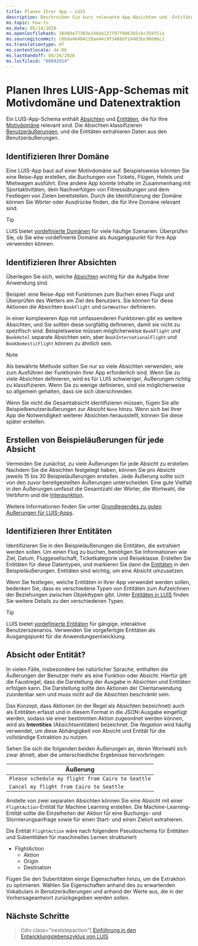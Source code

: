 ```yaml
---
title: Planen Ihrer App – LUIS
description: Beschreiben Sie kurz relevante App-Absichten und -Entitäten, und erstellen Sie dann Ihre Anwendungspläne in Language Understanding Intelligent Service (LUIS).
ms.topic: how-to
ms.date: 05/14/2020
ms.openlocfilehash: 38d80a77303e248ab137f87f8063b5cbc358f51a
ms.sourcegitcommit: c6b9a46404120ae44c9f3468df14403bcd6686c1
ms.translationtype: HT
ms.contentlocale: de-DE
ms.lasthandoff: 08/26/2020
ms.locfileid: "88892914"
---
```

# <a name="plan-your-luis-app-schema-with-subject-domain-and-data-extraction"></a>Planen Ihres LUIS-App-Schemas mit Motivdomäne und Datenextraktion

Ein LUIS-App-Schema enthält [Absichten](luis-glossary.md#intent) und [Entitäten](luis-glossary.md#entity), die für Ihre [Motivdomäne](luis-glossary.md#domain) relevant sind. Die Absichten klassifizieren [Benutzeräußerungen](luis-glossary.md#utterance), und die Entitäten extrahieren Daten aus den Benutzeräußerungen.

## <a name="identify-your-domain"></a>Identifizieren Ihrer Domäne

Eine LUIS-App baut auf einer Motivdomäne auf. Beispielsweise könnten Sie eine Reise-App erstellen, die Buchungen von Tickets, Flügen, Hotels und Mietwagen ausführt. Eine andere App könnte Inhalte im Zusammenhang mit Sportaktivitäten, dem Nachverfolgen von Fitnessübungen und dem Festlegen von Zielen bereitstellen. Durch die Identifizierung der Domäne können Sie Wörter oder Ausdrücke finden, die für Ihre Domäne relevant sind.

> [!TIP]
> LUIS bietet [vordefinierte Domänen](luis-how-to-use-prebuilt-domains.md) für viele häufige Szenarien. Überprüfen Sie, ob Sie eine vordefinierte Domäne als Ausgangspunkt für Ihre App verwenden können.

## <a name="identify-your-intents"></a>Identifizieren Ihrer Absichten

Überlegen Sie sich, welche [Absichten](luis-concept-intent.md) wichtig für die Aufgabe Ihrer Anwendung sind.

Beispiel: eine Reise-App mit Funktionen zum Buchen eines Flugs und Überprüfen des Wetters am Ziel des Benutzers. Sie können für diese Aktionen die Absichten `BookFlight` und `GetWeather` definieren.

In einer komplexeren App mit umfassenderen Funktionen gibt es weitere Absichten, und Sie sollten diese sorgfältig definieren, damit sie nicht zu spezifisch sind. Beispielsweise müssen möglicherweise `BookFlight` und `BookHotel` separate Absichten sein, aber `BookInternationalFlight` und `BookDomesticFlight` können zu ähnlich sein.

> [!NOTE]
> Als bewährte Methode sollten Sie nur so viele Absichten verwenden, wie zum Ausführen der Funktionen Ihrer App erforderlich sind. Wenn Sie zu viele Absichten definieren, wird es für LUIS schwieriger, Äußerungen richtig zu klassifizieren. Wenn Sie zu wenige definieren, sind sie möglicherweise so allgemein gehalten, dass sie sich überschneiden.

Wenn Sie nicht die Gesamtabsicht identifizieren müssen, fügen Sie alle Beispielbenutzeräußerungen zur Absicht `None` hinzu. Wenn sich bei Ihrer App die Notwendigkeit weiterer Absichten herausstellt, können Sie diese später erstellen.

## <a name="create-example-utterances-for-each-intent"></a>Erstellen von Beispieläußerungen für jede Absicht

Vermeiden Sie zunächst, zu viele Äußerungen für jede Absicht zu erstellen. Nachdem Sie die Absichten festgelegt haben, können Sie pro Absicht jeweils 15 bis 30 Beispieläußerungen erstellen. Jede Äußerung sollte sich von den zuvor bereitgestellten Äußerungen unterscheiden. Eine gute Vielfalt in den Äußerungen umfasst die Gesamtzahl der Wörter, die Wortwahl, die Verbform und die [Interpunktion](luis-reference-application-settings.md#punctuation-normalization).

Weitere Informationen finden Sie unter [Grundlegendes zu guten Äußerungen für LUIS-Apps](luis-concept-utterance.md).

## <a name="identify-your-entities"></a>Identifizieren Ihrer Entitäten

Identifizieren Sie in den Beispieläußerungen die Entitäten, die extrahiert werden sollen. Um einen Flug zu buchen, benötigen Sie Informationen wie Ziel, Datum, Fluggesellschaft, Ticketkategorie und Reiseklasse. Erstellen Sie Entitäten für diese Datentypen, und markieren Sie dann die [Entitäten](luis-concept-entity-types.md) in den Beispieläußerungen. Entitäten sind wichtig, um eine Absicht umzusetzen.

Wenn Sie festlegen, welche Entitäten in Ihrer App verwendet werden sollen, bedenken Sie, dass es verschiedene Typen von Entitäten zum Aufzeichnen der Beziehungen zwischen Objekttypen gibt. Unter [Entitäten in LUIS](luis-concept-entity-types.md) finden Sie weitere Details zu den verschiedenen Typen.

> [!TIP]
> LUIS bietet [vordefinierte Entitäten](luis-prebuilt-entities.md) für gängige, interaktive Benutzerszenarios. Verwenden Sie vorgefertigte Entitäten als Ausgangspunkt für die Anwendungsentwicklung.

## <a name="resolution-with-intent-or-entity"></a>Absicht oder Entität?

In vielen Fälle, insbesondere bei natürlicher Sprache, enthalten die Äußerungen der Benutzer mehr als eine Funktion oder Absicht. Hierfür gilt die Faustregel, dass die Darstellung der Ausgabe in Absichten und Entitäten erfolgen kann. Die Darstellung sollte den Aktionen der Clientanwendung zuordenbar sein und muss nicht auf die Absichten beschränkt sein.

Das Konzept, dass Aktionen (in der Regel als Absichten bezeichnet) auch als Entitäten erfasst und in diesem Format in die JSON-Ausgabe eingefügt werden, sodass sie einer bestimmten Aktion zugeordnet werden können, wird als **Intentities** (Absichtsentitäten) bezeichnet. Die _Negation_ wird häufig verwendet, um diese Abhängigkeit von Absicht und Entität für die vollständige Extraktion zu nutzen.

Sehen Sie sich die folgenden beiden Äußerungen an, deren Wortwahl sich zwar ähnelt, aber die unterschiedliche Ergebnisse hervorbringen:

|Äußerung|
|--|
|`Please schedule my flight from Cairo to Seattle`|
|`Cancel my flight from Cairo to Seattle`|

Anstelle von zwei separaten Absichten können Sie eine Absicht mit einer `FlightAction`-Entität für Machine Learning erstellen. Die Machine-Learning-Entität sollte die Einzelheiten der Aktion für eine Buchungs- und Stornierungsanfrage sowie für einen Start- und einen Zielort extrahieren.

Die Entität `FlightAction` wäre nach folgendem Pseudoschema für Entitäten und Subentitäten für maschinelles Lernen strukturiert:

* FlightAction
    * Aktion
    * Origin
    * Destination

Fügen Sie den Subentitäten einige Eigenschaften hinzu, um die Extraktion zu optimieren. Wählen Sie Eigenschaften anhand des zu erwartenden Vokabulars in Benutzeräußerungen und anhand der Werte aus, die in der Vorhersageantwort zurückgegeben werden sollen.

## <a name="next-steps"></a>Nächste Schritte

> [!div class="nextstepaction"]
> [Einführung in den Entwicklungslebenszyklus von LUIS](luis-concept-app-iteration.md)

